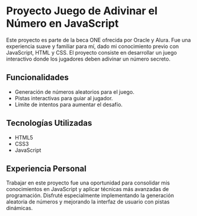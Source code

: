 # Proyecto Juego de Adivinar el Número en JavaScript

Este proyecto es parte de la beca ONE ofrecida por Oracle y Alura. Fue una experiencia suave y familiar para mí, dado mi conocimiento previo con JavaScript, HTML y CSS. El proyecto consiste en desarrollar un juego interactivo donde los jugadores deben adivinar un número secreto.

## Funcionalidades

- Generación de números aleatorios para el juego.
- Pistas interactivas para guiar al jugador.
- Límite de intentos para aumentar el desafío.

## Tecnologías Utilizadas

- HTML5
- CSS3
- JavaScript

## Experiencia Personal

Trabajar en este proyecto fue una oportunidad para consolidar mis conocimientos en JavaScript y aplicar técnicas más avanzadas de programación. Disfruté especialmente implementando la generación aleatoria de números y mejorando la interfaz de usuario con pistas dinámicas.
